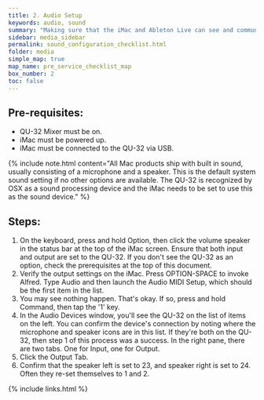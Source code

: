 ```yaml
---
title: 2. Audio Setup
keywords: audio, sound
summary: "Making sure that the iMac and Ableton Live can see and communicate with the QU-32."
sidebar: media_sidebar
permalink: sound_configuration_checklist.html
folder: media
simple_map: true
map_name: pre_service_checklist_map
box_number: 2
toc: false
---
```



## Pre-requisites:

- QU-32 Mixer must be on.
- iMac must be powered up.
- iMac must be connected to the QU-32 via USB.

{% include note.html content="All Mac products ship with built in sound, usually consisting of a microphone and a speaker.  This is the default system sound setting if no other options are available.  The QU-32 is recognized by OSX as a sound processing device and the iMac needs to be set to use this as the sound device." %}

## Steps:

1.  On the keyboard, press and hold Option, then click the volume speaker in the status bar at the top of the iMac screen.  Ensure that both input and output are set to the QU-32.  If you don't see the QU-32 as an option, check the prerequisites at the top of this document.
2.  Verify the output settings on the iMac.  Press OPTION-SPACE to invoke Alfred.  Type Audio and then launch the Audio MIDI Setup, which should be the first item in the list.
3.  You may see nothing happen.  That's okay.  If so, press and hold Command, then tap the '1' key.
4.  In the Audio Devices window, you'll see the QU-32 on the list of items on the left.  You can confirm the device's connection by noting where the microphone and speaker icons are in this list.  If they're both on the QU-32, then step 1 of this process was a success.  In the right pane, there are two tabs.  One for Input, one for Output.
5.  Click the Output Tab.
6.  Confirm that the speaker left is set to 23, and speaker right is set to 24.  Often they re-set themselves to 1 and 2.

{% include links.html %}
